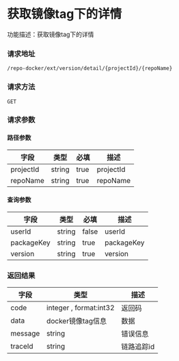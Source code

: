 # 获取镜像tag下的详情
功能描述：获取镜像tag下的详情

### 请求地址
```
/repo-docker/ext/version/detail/{projectId}/{repoName}
```

### 请求方法
`GET`
### 请求参数
#### 路径参数

| 字段 | 类型 | 必填 | 描述 |
| -------- | -------- | -------- | -------- |
| projectId     | string   | true       | projectId |
| repoName     | string   | true       | repoName |

#### 查询参数

| 字段 | 类型 | 必填 | 描述 |
| -------- | -------- | -------- | -------- |
| userId     | string   | false       | userId |
| packageKey     | string   | true       | packageKey |
| version     | string   | true       | version |



### 返回结果
| 字段 | 类型 | 描述 |
| -------- | -------- | -------- |
| code     | integer , format:int32  | 返回码 |
| data     | docker镜像tag信息   | 数据 |
| message     | string   | 错误信息 |
| traceId     | string   | 链路追踪id |

